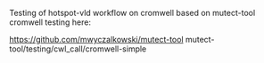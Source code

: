 Testing of hotspot-vld workflow on cromwell based on mutect-tool cromwell testing here:

https://github.com/mwyczalkowski/mutect-tool
mutect-tool/testing/cwl_call/cromwell-simple

